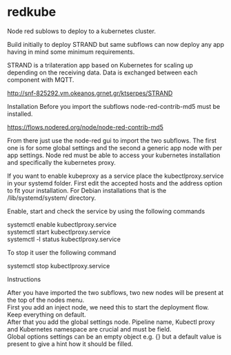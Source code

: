 # redkube
Node red sublows to deploy to a kubernetes cluster.

Build initially to deploy STRAND but same subflows can now deploy any app having in mind some minimum requirements.

STRAND is a trilateration app based on Kubernetes for scaling up depending on the receiving data.
Data is exchanged between each component with MQTT.

http://snf-825292.vm.okeanos.grnet.gr/ktserpes/STRAND

Installation
Before you import the subflows node-red-contrib-md5 must be installed.

https://flows.nodered.org/node/node-red-contrib-md5

From there just use the node-red gui to import the two subflows.
The first one is for some global settings and the second a generic app node with per app settings.
Node red must be able to access your kubernetes installation and specifically the kubernetes proxy.

If you want to enable kubeproxy as a service place the kubectlproxy.service in your systemd folder.
First edit the accepted hosts and the address option to fit your installation.
For Debian installations that is the /lib/systemd/system/ directory.

Enable, start and check the service by using the following commands

systemctl enable kubectlproxy.service\
systemctl start kubectlproxy.service\
systemctl -l status kubectlproxy.service

To stop it user the following command

systemctl stop kubectlproxy.service

Instructions

After you have imported the two subflows, two new nodes will be present at the top of the nodes menu.\
First you add an inject node, we need this to start the deployment flow. Keep everything on default.\
After that you add the global settings node. Pipeline name, Kubectl proxy and Kubernetes namespace are crucial and must be field.\
Global options settings can be an empty object e.g. {} but a default value is present to give a hint how it should be filled.
